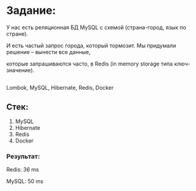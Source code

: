<H1>Задание:</H1>
<p>У нас есть реляционная БД MySQL с схемой (страна-город, язык по стране).</p>
<p>И есть частый запрос города, который тормозит. Мы придумали решение – вынести все данные,</p> 
<p>которые запрашиваются часто, в Redis (in memory storage типа ключ-значение).</p>
<H2></H2>
Lombok, MySQL, Hibernate, Redis, Docker

<H2>Стек:</H2>
<ol>
  <li>MySQL</li>
  <li>Hibernate</li>
  <li>Redis</li>
  <li>Docker</li>
</ol>

<H3>Результат:</H3>
<p>Redis:	36 ms</p>
<p>MySQL:	50 ms</p>
